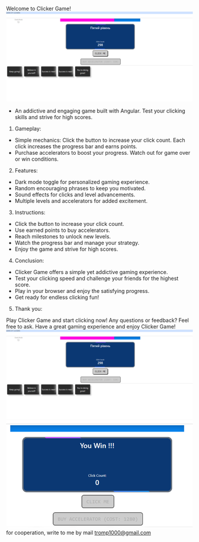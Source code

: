 Welcome to Clicker Game!
![Clicker The Game](clickStart.png)
+ An addictive and engaging game built with Angular.
Test your clicking skills and strive for high scores.
1. Gameplay:

+ Simple mechanics: Click the button to increase your click count.
Each click increases the progress bar and earns points.
+ Purchase accelerators to boost your progress.
Watch out for game over or win conditions.
2. Features:

+ Dark mode toggle for personalized gaming experience.
+ Random encouraging phrases to keep you motivated.
+ Sound effects for clicks and level advancements.
+ Multiple levels and accelerators for added excitement.
3. Instructions:

+ Click the button to increase your click count.
+ Use earned points to buy accelerators.
+ Reach milestones to unlock new levels.
+ Watch the progress bar and manage your strategy.
+ Enjoy the game and strive for high scores.
4. Conclusion:

+ Clicker Game offers a simple yet addictive gaming experience.
+ Test your clicking speed and challenge your friends for the highest score.
+ Play in your browser and enjoy the satisfying progress.
+ Get ready for endless clicking fun!
5. Thank you:

Play Clicker Game and start clicking now!
Any questions or feedback? Feel free to ask.
Have a great gaming experience and enjoy Clicker Game!
![Clicker The Game](clickStart.png)
![New Game User The Wine](clickWine.png)
for cooperation, write to me by mail tromp1000@gmail.com
